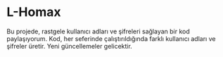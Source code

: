 # L-Homax
Bu projede, rastgele kullanıcı adları ve şifreleri sağlayan bir kod paylaşıyorum. Kod, her seferinde çalıştırıldığında farklı kullanıcı adları ve şifreler üretir. Yeni güncellemeler gelicektir. 
